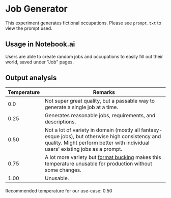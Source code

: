 # Job Generator

This experiment generates fictional occupations. Please see `prompt.txt` to view the prompt used.

## Usage in Notebook.ai

Users are able to create random jobs and occupations to easily fill out their world, saved under "Job" pages.

## Output analysis

| Temperature | Remarks |
|-------------|---------|
| 0.0         | Not super great quality, but a passable way to generate a single job at a time. |
| 0.25        | Generates reasonable jobs, requirements, and descriptions. |
| 0.50        | Not a lot of variety in domain (mostly all fantasy-esque jobs), but otherwise high consistency and quality. Might perform better with individual users' existing jobs as a prompt. |
| 0.75        | A lot more variety but [format bucking](https://github.com/indentlabs/gpt-3-experiments/blob/master/experiments/job-generator/output-0_75.txt#L40) makes this temperature unusable for production without some changes. |
| 1.00        | Unusable. |

Recommended temperature for our use-case: 0.50